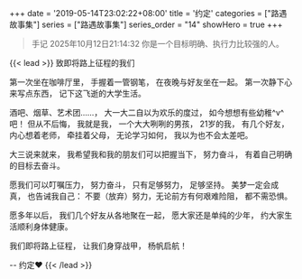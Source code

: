 +++
date = '2019-05-14T23:02:22+08:00'
title = '约定'
categories = ["路遇故事集"]
series = ["路遇故事集"]
series_order = "14"
showHero = true
+++

> 手记 2025年10月12日21:14:32
> 你是一个目标明确、执行力比较强的人。

{{< lead >}}
致即将路上征程的我们

第一次坐在咖啡厅里，
手握着一管钢笔，
在夜晚与好友坐在一起。
第一次静下心来写点东西，
记下这飞逝的大学生活。

酒吧、烟草、艺术团……，
大一大二自以为欢乐的度过，
如今想想有些幼稚^v^吧！
但从不后悔，
我就是我，
一个大大咧咧的男孩，
21岁的我，
有几个好友，
内心想着老师，
牵挂着父母，
无论学习如何，
我以为也不会太差吧。

大三说来就来，
我希望我和我的朋友们可以把握当下，
努力奋斗，
有着自己明确的目标去奋斗。

愿我们可以叮嘱压力，
努力奋斗，
只有足够努力，
足够坚持。
美梦一定会成真，
也告诫我自己：
不要（放弃）努力，无论前方有何艰难险阻，
都不需恐惧。

愿多年以后，
我们几个好友从各地聚在一起，
愿大家还是单纯的少年，
约大家生活顺利身体健康。

我们即将路上征程，
让我们身穿战甲，
杨帆启航！

-- 约定❤
{{< /lead >}}
